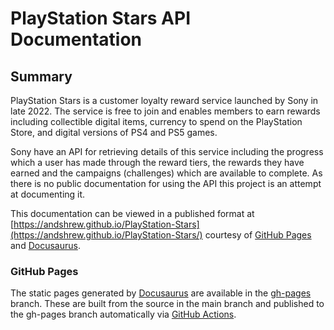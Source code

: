 # PlayStation Stars API Documentation

## Summary

PlayStation Stars is a customer loyalty reward service launched by Sony in late 2022. The service is free to join and enables members to earn rewards including collectible digital items, currency to spend on the PlayStation Store, and digital versions of PS4 and PS5 games.

Sony have an API for retrieving details of this service including the progress which a user has made through the reward tiers, the rewards they have earned and the campaigns (challenges) which are available to complete. As there is no public documentation for using the API this project is an attempt at documenting it.

This documentation can be viewed in a published format at [https://andshrew.github.io/PlayStation-Stars](https://andshrew.github.io/PlayStation-Stars/) courtesy of [GitHub Pages](https://pages.github.com/) and [Docusaurus](https://docusaurus.io/).

### GitHub Pages

The static pages generated by [Docusaurus](https://docusaurus.io/) are available in the [gh-pages](https://github.com/andshrew/PlayStation-Stars/tree/gh-pages) branch. These are built from the source in the main branch and published to the gh-pages branch automatically via [GitHub Actions](https://github.com/andshrew/PlayStation-Stars/blob/main/.github/workflows/deploy.yml).